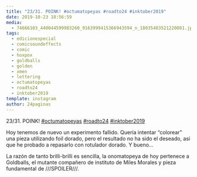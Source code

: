 ```yaml
---
title: "23/31. POINK! #octumatopeyas #roadto24 #inktober2019"
date: 2019-10-23 18:56:59
media: 
  - 74666103_440044599983260_9163999415366943594_n_18035483521220081.jpg
tags: 
  - edicionespecial
  - comicsoundeffects
  - comic
  - hoxpox
  - goldballs
  - golden
  - xmen
  - lettering
  - octumatopeyas
  - roadto24
  - inktober2019
template: instagram
author: 24paginas
---
```


23/31. POINK! [#octumatopeyas](/tags/octumatopeyas) [#roadto24](/tags/roadto24) [#inktober2019](/tags/inktober2019)


Hoy tenemos de nuevo un experimento fallido. Quería intentar “colorear” una pieza utilizando foil dorado, pero el resultado no ha sido el deseado, así que he probado a repasarlo con rotulador dorado. Y bueno...


La razón de tanto brilli-brilli es sencilla, la onomatopeya de hoy pertenece a Goldballs, el mutante compañero de instituto de Miles Morales y pieza fundamental de ///SPOILER///.







